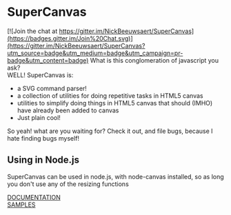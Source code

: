 SuperCanvas
===========

[![Join the chat at https://gitter.im/NickBeeuwsaert/SuperCanvas](https://badges.gitter.im/Join%20Chat.svg)](https://gitter.im/NickBeeuwsaert/SuperCanvas?utm_source=badge&utm_medium=badge&utm_campaign=pr-badge&utm_content=badge)
What is this conglomeration of javascript you ask?  
WELL! SuperCanvas is:  

 *  a SVG command parser!  
 *  a collection of utilities for doing repetitive tasks in HTML5 canvas  
 *  utilities to simplify doing things in HTML5 canvas that should (IMHO) have already been added to canvas  
 *  Just plain cool!  

So yeah! what are you waiting for? Check it out, and file bugs, because I hate finding bugs myself!  

Using in Node.js
----------------
SuperCanvas can be used in node.js, with node-canvas installed, so as long you don't use any of the resizing functions



[DOCUMENTATION][docs]  
[SAMPLES][samps]







[docs]: http://NickBeeuwsaert.github.com/SuperCanvas
[samps]: http://NickBeeuwsaert.github.com/SuperCanvas/samples/index.html
